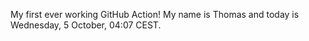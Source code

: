 My first ever working GitHub Action!
My name is Thomas and today is Wednesday, 5 October, 04:07 CEST. 
